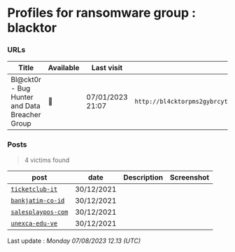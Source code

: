 # Profiles for ransomware group : **blacktor**



### URLs
| Title | Available | Last visit | fqdn | Screenshot 
|---|---|---|---|---|
| Bl@ckt0r - Bug Hunter and Data Breacher Group | 🔴 | 07/01/2023 21:07 | `http://bl4cktorpms2gybrcyt52aakcxt6yn37byb65uama5cimhifcscnqkid.onion` | <a href="https://images.ransomware.live/screenshots/bl4cktorpms2gybrcyt52aakcxt6yn37byb65uama5cimhifcscnqkid-onion.png" target=_blank>📸</a> | 

### Posts

> 4 victims found

| post | date | Description | Screenshot | 
|---|---|---|---|
| [`ticketclub-it`](https://google.com/search?q=ticketclub-it) | 30/12/2021 |   |   |
| [`bankjatim-co-id`](https://google.com/search?q=bankjatim-co-id) | 30/12/2021 |   |   |
| [`salesplaypos-com`](https://google.com/search?q=salesplaypos-com) | 30/12/2021 |   |   |
| [`unexca-edu-ve`](https://google.com/search?q=unexca-edu-ve) | 30/12/2021 |   |   |



Last update : _Monday 07/08/2023 12.13 (UTC)_
